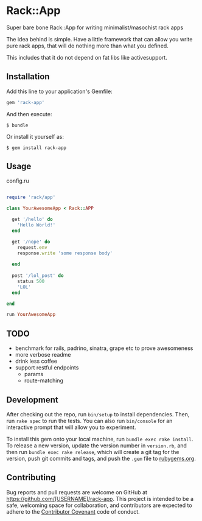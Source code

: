 # Rack::App

Super bare bone Rack::App for writing minimalist/masochist rack apps

The idea behind is simple. 
Have a little framework that can allow you write pure rack apps,
that will do nothing more than what you defined.

This includes that it do not depend on fat libs like activesupport. 
 
## Installation

Add this line to your application's Gemfile:

```ruby
gem 'rack-app'
```

And then execute:

    $ bundle

Or install it yourself as:

    $ gem install rack-app

## Usage

config.ru
```ruby

require 'rack/app'

class YourAwesomeApp < Rack::APP

  get '/hello' do
    'Hello World!'
  end

  get '/nope' do
    request.env
    response.write 'some response body'
    
  end
  
  post '/lol_post' do 
    status 500 
    'LOL'
  end

end

run YourAwesomeApp
```

## TODO

* benchmark for rails, padrino, sinatra, grape etc to prove awesomeness
* more verbose readme
* drink less coffee
* support restful endpoints
  * params
  * route-matching

## Development

After checking out the repo, run `bin/setup` to install dependencies. Then, run `rake spec` to run the tests. You can also run `bin/console` for an interactive prompt that will allow you to experiment.

To install this gem onto your local machine, run `bundle exec rake install`. To release a new version, update the version number in `version.rb`, and then run `bundle exec rake release`, which will create a git tag for the version, push git commits and tags, and push the `.gem` file to [rubygems.org](https://rubygems.org).

## Contributing

Bug reports and pull requests are welcome on GitHub at https://github.com/[USERNAME]/rack-app. This project is intended to be a safe, welcoming space for collaboration, and contributors are expected to adhere to the [Contributor Covenant](contributor-covenant.org) code of conduct.


